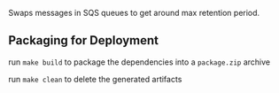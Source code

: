 Swaps messages in SQS queues to get around max retention period.

## Packaging for Deployment
run `make build` to package the dependencies into a `package.zip` archive

run `make clean` to delete the generated artifacts